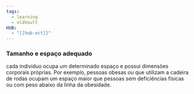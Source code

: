 ```yaml
---
tags:
  - learning
  - oldVoult
HUB:
  - "[[hub-ect]]"
---
```

### Tamanho e espaço adequado
cada indivíduo ocupa um determinado espaço e possui dimensões corporais próprias. Por exemplo, pessoas obesas ou que utilizam a cadeira de rodas ocupam um espaço maior que pessoas sem deficiências físicas ou com peso abaixo da linha da obesidade.